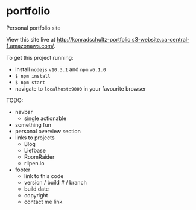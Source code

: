 # portfolio
Personal portfolio site

View this site live at http://konradschultz-portfolio.s3-website.ca-central-1.amazonaws.com/.

To get this project running:
- install `nodejs` `v10.3.1` and `npm` `v6.1.0`
- `$ npm install`
- `$ npm start`
- navigate to `localhost:9000` in your favourite browser

TODO:
- navbar
    + single actionable
- something fun
- personal overview section
- links to projects
    + Blog
    + Liefbase
    + RoomRaider
    + riipen.io
- footer
    - link to this code
    - version / build # / branch
    - build date
    - copyright
    - contact me link
